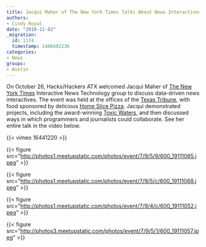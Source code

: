 ```yaml
---
title: Jacqui Maher of The New York Times Talks About News Interactives in Austin
authors:
- Cindy Royal
date: "2010-11-02"
_migration:
  id: 1174
  timestamp: 1486602236
categories:
- News
groups:
- Austin
---
```


On October 26, Hacks/Hackers ATX welcomed Jacqui Maher of [The New York Times][1] Interactive News Technology group to discuss data-driven news interactives. The event was held at the offices of the [Texas Tribune][2], with food sponsored by delicious [Home Slice Pizza][3]. Jacqui demonstrated projects, including the award-winning [Toxic Waters][4], and then discussed ways in which programmers and journalists could collaborate. See her entire talk in the video below.

{{< vimeo 16441220 >}}

{{< figure src="http://photos1.meetupstatic.com/photos/event/7/9/5/9/600_19111065.jpeg" >}}

{{< figure src="http://photos1.meetupstatic.com/photos/event/7/9/5/c/600_19111068.jpeg" >}}

{{< figure src="http://photos1.meetupstatic.com/photos/event/7/9/4/c/600_19111052.jpeg" >}}

{{< figure src="http://photos3.meetupstatic.com/photos/event/7/9/5/1/600_19111057.jpeg" >}}

 [1]: http://nytimes.com
 [2]: http://texastribune.org
 [3]: http://www.homeslicepizza.com/
 [4]: http://projects.nytimes.com/toxic-waters